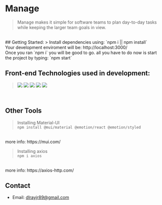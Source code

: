 # Manage

> Manage makes it simple for software teams to plan day-to-day tasks while keeping the larger team goals in view.
<br />
## Getting Started:
> Install dependencies using: `npm i || npm install`
</br >
Your development enviroment will be: http://localhost:3000/
</br>
Once you ran `npm i` you will be good to go. all you have to do now is start the project by typing: `npm start`


## Front-end Technologies used in development:
>![](https://img.shields.io/badge/HTML-informational?style=flat&logo=<LOGO_NAME>&logoColor=white&color=red)
![](https://img.shields.io/badge/CSS-informational?style=flat&logo=<LOGO_NAME>&logoColor=white&color=red)
![](https://img.shields.io/badge/JavaScript-informational?style=flat&logo=<LOGO_NAME>&logoColor=white&color=red)
![](https://img.shields.io/badge/React-informational?style=flat&logo=<LOGO_NAME>&logoColor=white&color=red)
![](https://img.shields.io/badge/MaterialUI-mational?style=flat&logo=<LOGO_NAME>&logoColor=white&color=red)
<br />


## Other Tools

> Installing Material-UI <br /> `npm install @mui/material @emotion/react @emotion/styled`
<br />
more info: https://mui.com/

> Installing axios <br /> `npm i axios`
<br />
more info: https://axios-http.com/



## Contact
* Email: dlrayjr89@gmail.com 
